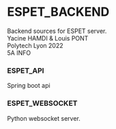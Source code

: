 # ESPET_BACKEND

Backend sources for ESPET server. \
Yacine HAMDI & Louis PONT \
Polytech Lyon 2022 \
5A INFO

### ESPET_API

Spring boot api


### ESPET_WEBSOCKET

Python websocket server.
